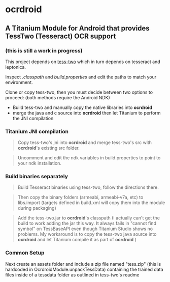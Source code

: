 # ocrdroid #

## A Titanium Module for Android that provides TessTwo (Tesseract) OCR support ##

### (this is still a work in progress) ###

This project depends on [tess-two](https://github.com/rmtheis/tess-two) which in turn depends on tesseract and leptonica.

Inspect *.classpath* and *build.properties* and edit the paths to match your environment.

Clone or copy tess-two, then you must decide between two options to proceed: (both methods require the Android NDK)

 - Build tess-two and manually copy the native libraries into **ocrdroid**
 - merge the java and c source into **ocrdroid** then let Titanium to perform the JNI compilation

### Titanium JNI compilation ###
>Copy tess-two's jni into **ocrdroid** and merge tess-two's src with **ocrdroid**'s existing src folder.

>Uncomment and edit the ndk variables in build.properties to point to your ndk installation.

### Build binaries separately ###
>Build Tesseract binaries using tess-two, follow the directions there.

>Then copy the binary folders (armeabi, armeabi-v7a, etc) to libs.import (targets defined in build.xml will copy them into the module during packaging)

>Add the tess-two.jar to **ocrdroid**'s classpath (I actually can't get the build to work adding the jar this way. It always fails in "cannot find symbol" on TessBaseAPI even though Titanium Studio shows no problems. My workaround is to copy the tess-two java source into **ocrdroid** and let Titanium compile it as part of **ocrdroid** )

### Common Setup ###
Next create an assets folder and include a zip file named "tess.zip" (this is hardcoded in OcrdroidModule.unpackTessData) containing the trained data files inside of a tessdata folder as outlined in tess-two's readme 
